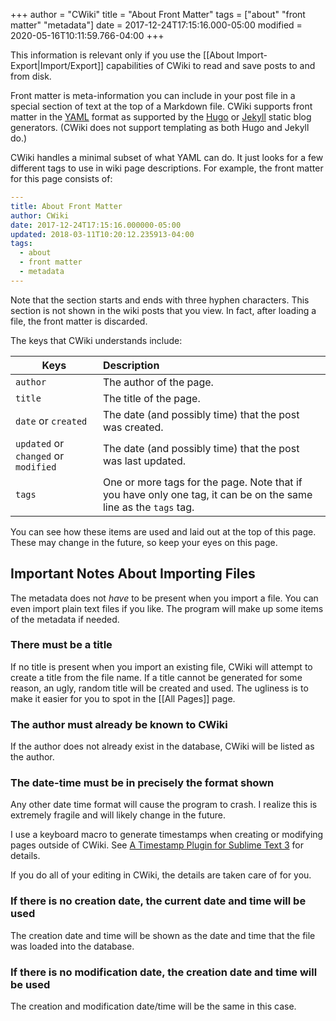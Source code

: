 +++
author = "CWiki"
title = "About Front Matter"
tags = ["about" "front matter" "metadata"]
date = 2017-12-24T17:15:16.000-05:00
modified = 2020-05-16T10:11:59.766-04:00
+++

This information is relevant only if you use the [[About Import-Export|Import/Export]] capabilities of CWiki to read and save posts to and from disk.

Front matter is meta-information you can include in your post file in a special section of text at the top of a Markdown file. CWiki supports front matter in the [YAML](http://yaml.org/) format as supported by the [Hugo](https://gohugo.io) or [Jekyll](https://github.com/jekyll/jekyll) static blog generators. (CWiki does not support templating as both Hugo and Jekyll do.)

CWiki handles a minimal subset of what YAML can do. It just looks for a few different tags to use in wiki page descriptions. For example, the front matter for this page consists of:

```yaml
---
title: About Front Matter
author: CWiki
date: 2017-12-24T17:15:16.000000-05:00 
updated: 2018-03-11T10:20:12.235913-04:00
tags:
  - about
  - front matter
  - metadata
---
```

Note that the section starts and ends with three hyphen characters. This section is not shown​ in the wiki posts that you view. In fact, after loading a file, the front matter is discarded.

The keys that CWiki understands include:

 | Keys  |  Description |
 |--------|:------------|
 | `author`  | The author of the page.  |
 | `title`  |  The title of the page. | 
 | `date` or `created`   | The date (and possibly time) that the post was created. |
 | `updated` or `changed`  or `modified`| The date (and possibly time) that the post was last updated. |
 | `tags` | One or more tags for the page. Note that if you have only one tag, it can be on the same line as the `tags` tag.|

You can see how these items are used and laid out at the top of this page. These may change in the future, so keep your eyes on this page.

## Important Notes About Importing Files ##

The metadata does not *have* to be present when you import a file. You can even import plain text files if you like. The program will make up some items of the metadata if needed.

### There must be a title ###
If no title is present when you import an existing file, CWiki will attempt to create a title from the file name. If a title cannot be generated for some reason, an ugly, random title will be created and used. The ugliness is to make it easier for you to spot in the [[All Pages]] page.

### The author must already be known to CWiki ###
If the author does not already exist in the database, CWiki will be listed as the author.

### The date-time must be in precisely​ the format shown ###

Any other date time format will cause the program to crash. I realize this is extremely fragile and will likely change in the ​future.

I use a keyboard macro to generate timestamps when creating or modifying pages outside of CWiki. See [A Timestamp Plugin for Sublime Text 3](https://yo-dave.com/2018/02/10/a-timestamp-plugin-for-sublime-text-3/) for details.

If you do all of your editing in CWiki, the details are taken care of for you.

### If there is no creation date, the current date and time will be used ###
The creation date and time will be shown as the date and time that the file was loaded into the database.

### If there is no modification date, the creation date and time will be used ###
The creation and modification date/time will be the same in this case.